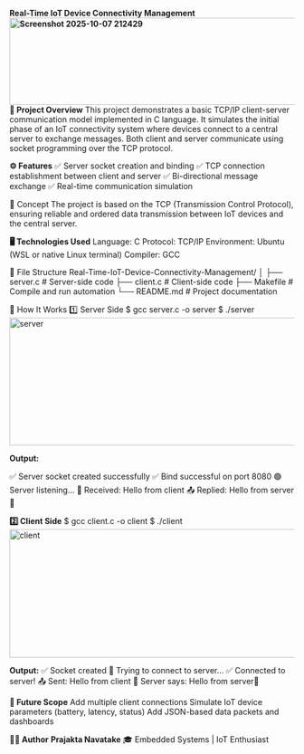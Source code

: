 **Real-Time IoT Device Connectivity Management** 
**<img width="853" height="154" alt="Screenshot 2025-10-07 212429" src="https://github.com/user-attachments/assets/4d76d5eb-5c2c-44d9-a950-123bb8e89ea3" />
📘 Project Overview**
This project demonstrates a basic TCP/IP client-server communication model implemented in C language.
It simulates the initial phase of an IoT connectivity system where devices connect to a central server to exchange messages.
Both client and server communicate using socket programming over the TCP protocol.

**⚙️ Features**
✅ Server socket creation and binding
✅ TCP connection establishment between client and server
✅ Bi-directional message exchange
✅ Real-time communication simulation

🧠 Concept
The project is based on the TCP (Transmission Control Protocol), ensuring reliable and ordered data transmission between IoT devices and the central server.

**🖥️ Technologies Used**
Language: C
Protocol: TCP/IP
Environment: Ubuntu (WSL or native Linux terminal)
Compiler: GCC

📂 File Structure
Real-Time-IoT-Device-Connectivity-Management/
│
├── server.c      # Server-side code
├── client.c      # Client-side code
├── Makefile      # Compile and run automation
└── README.md     # Project documentation

🧩 How It Works
1️⃣ Server Side
$ gcc server.c -o server
$ ./server
<img width="1308" height="226" alt="server" src="https://github.com/user-attachments/assets/9437e176-d89a-4780-93ca-44c7be94dabc" />

**Output:**

✅ Server socket created successfully
✅ Bind successful on port 8080
🟢 Server listening...
📩 Received: Hello from client
📤 Replied: Hello from server 👋


**2️⃣ Client Side**
$ gcc client.c -o client
$ ./client
<img width="1331" height="227" alt="client" src="https://github.com/user-attachments/assets/f40978a2-ea6d-4acb-9a18-adae0242a3d9" />

**Output:**
✅ Socket created
🔄 Trying to connect to server...
✅ Connected to server!
📤 Sent: Hello from client
📩 Server says: Hello from server👋

**🚀 Future Scope**
Add multiple client connections
Simulate IoT device parameters (battery, latency, status)
Add JSON-based data packets and dashboards


**🧑‍💻 Author**
**Prajakta Navatake**
🎓 Embedded Systems | IoT Enthusiast
